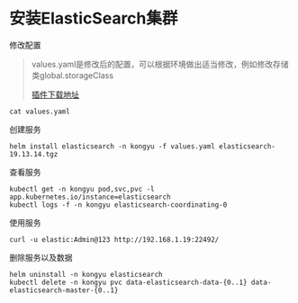# 安装ElasticSearch集群

修改配置

> values.yaml是修改后的配置，可以根据环境做出适当修改，例如修改存储类global.storageClass
>
> [插件下载地址](https://artifacts.elastic.co/downloads/elasticsearch-plugins)

```
cat values.yaml
```

创建服务

```shell
helm install elasticsearch -n kongyu -f values.yaml elasticsearch-19.13.14.tgz
```

查看服务

```
kubectl get -n kongyu pod,svc,pvc -l app.kubernetes.io/instance=elasticsearch
kubectl logs -f -n kongyu elasticsearch-coordinating-0
```

使用服务

```
curl -u elastic:Admin@123 http://192.168.1.19:22492/
```

删除服务以及数据

```
helm uninstall -n kongyu elasticsearch
kubectl delete -n kongyu pvc data-elasticsearch-data-{0..1} data-elasticsearch-master-{0..1}
```

